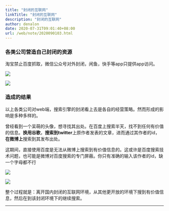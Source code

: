 ```yaml
---
title: "封闭的互联网"
linkTitle: "封闭的互联网"
description: "封闭的互联网"
author: denalon
date: 2020-07-31T09:01:40+08:00
url: /web/note/2020090103.html
---
```


### 各类公司营造自己封闭的资源

淘宝禁止百度抓取，微信公众号对外封闭，闲鱼，快手等app只提供app访问。


![](https://cdn.jsdelivr.net/gh/denalon/gh-6/image/2020/2020090101.png)


![](https://cdn.jsdelivr.net/gh/denalon/gh-6/image/2020/2020090102.png)

### 造成的结果

以上各类公司对web端，搜索引擎的封闭看上去是各自的经营策略。然而形成的影响是多种多样的。

曾经看到一个呆萌的头像，想寻找其出处。在百度上搜索半天，找不到任何有价值的信息。**换用谷歌**，**搜索到twitter**上原作者发表的文章，进而通过其作者的id，**在微博上**搜索到其发布出处。

这期间，直接使用百度是无法从微博上搜索到有价值信息的。这或许是百度搜索技术问题，也可能是微博对百度搜索的专门屏蔽。你只有准确的输入该作者的id，缺一个字母都不行

![](https://cdn.jsdelivr.net/gh/denalon/gh-6/image/2020/2020090103.png)


![](https://cdn.jsdelivr.net/gh/denalon/gh-6/image/2020/2020090104.png)

整个过程就是：离开国内封闭的互联网环境，从其他更开放的环境下搜到有价值信息，然后在到该封闭环境下的继续搜索。

***











<div class="text-center">
      <div id="div1"></div>
      <script>
            $("#div1").load("https://module.ufs.pub/part/a01.html");
      </script>
</div>
